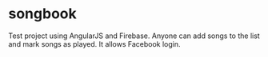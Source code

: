 songbook
========
Test project using AngularJS and Firebase. Anyone can add songs to the list and mark songs as played. It allows Facebook login.

